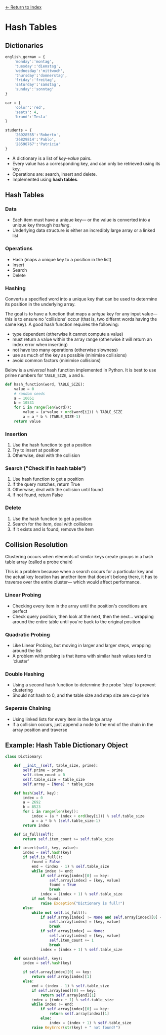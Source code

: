 [← Return to Index](https://github.com/cjmlgrto/fit2085-notes/)

# Hash Tables

## Dictionaries

```python
english_german = {
    'monday':'montag', 
    'tuesday':'dienstag',
    'wednesday':'mittwoch',
    'thursday':'donnerstag',
    'friday':'freitag',
    'saturday':'samstag',
    'sunday':'sonntag'
}

car = {
    'color':'red',
    'seats': 4, 
    'brand':'Tesla'
}

students = {
	'26928555':'Roberto',
	'26829814':'Pablo',
	'28590767':'Patricia'
}
```
- A dictionary is a list of _key-value_ pairs.
- Every value has a corresponding key, and can only be retrieved using its key.
- Operations are: search, insert and delete.
- Implemented using **hash tables**.

## Hash Tables

### Data
- Each item must have a unique key— or the value is converted into a unique key through _hashing_.
- Underlying data structure is either an incredibly large array or a linked list

### Operations
- Hash (maps a unique key to a position in the list)
- Insert
- Search
- Delete

### Hashing
Converts a specified word into a unique key that can be used to determine its position in the underlying array.

The goal is to have a function that maps a _unique_ key for any input value— this is to ensure no 'collisions' occur (that is, two differnt words having the same key). A good hash function requires the following:

- type dependent (otherwise it cannot compute a value)
- must return a value within the array range (otherwise it will return an index error when inserting)
- not have too many operations (otherwise slowness)
- use as much of the key as possible (minimise collisions)
- avoid common factors (minimise collisions)

Below is a _universal_ hash function implemented in Python. It is best to use prime numbers for `TABLE_SIZE`, `a` and `b`.

```python
def hash_function(word, TABLE_SIZE):
    value = 0
    # random seeds
    a = 10651
    b = 10531
    for i in range(len(word)):
        value = (a*value + ord(word[i])) % TABLE_SIZE
        a = a * b % (TABLE_SIZE-1)
    return value
```

### Insertion
1. Use the hash function to get a position
2. Try to insert at position
3. Otherwise, deal with the collision

### Search ("Check if in hash table")
1. Use hash function to get a position
2. If the query matches, return True
3. Otherwise, deal with the collision until found
4. If not found, return False

### Delete
1. Use the hash function to get a position
2. Search for the item, deal with collisions
3. If it exists and is found, remove the item

## Collision Resolution
Clustering occurs when elements of similar keys create groups in a hash table array (called a probe chain)

This is a problem because when a search occurs for a particular key and the actual key location has another item that doesn't belong there, it has to traverse over the entire cluster— which would affect performance.

### Linear Probing
- Checking every item in the array until the position's conditions are perfect
- Check query position, then look at the next, then the next... wrapping around the entire table until you're back to the original position

### Quadratic Probing
- Like Linear Probing, but moving in larger and larger steps, wrapping around the list
- A problem with probing is that items with similar hash values tend to 'cluster'

### Double Hashing
- Using a second hash function to determine the probe 'step' to prevent clustering
- Should not hash to 0, and the table size and step size are co-prime

### Seperate Chaining
- Using linked lists for every item in the large array
- If a collision occurs, just append a node to the end of the chain in the array position and traverse


## Example: Hash Table Dictionary Object
```python
class Dictionary:

	def __init__(self, table_size, prime):
		self.prime = prime
		self.item_count = 0
		self.table_size = table_size
		self.array = [None] * table_size

	def hash(self, key):
		index = 0
		a = 2692
		b = 8523
		for i in range(len(key)):
			index = (a * index + ord(key[i])) % self.table_size
			a = a * b % (self.table_size-1)
		return index

	def is_full(self):
		return self.item_count >= self.table_size

	def insert(self, key, value):
		index = self.hash(key)
		if self.is_full():
			found = False
			end = (index - 1) % self.table_size
			while index != end:
				if self.array[index][0] == key:
					self.array[index] = [key, value]
					found = True
					break
				index = (index + 1) % self.table_size
			if not found:
				raise Exception("Dictionary is full!")
		else: 
			while not self.is_full():
				if self.array[index] != None and self.array[index][0] == key:
					self.array[index] = [key, value]
					break
				if self.array[index] == None:
					self.array[index] = [key, value]
					self.item_count += 1
					break
				index = (index + 1) % self.table_size

	def search(self, key):
		index = self.hash(key)

		if self.array[index][0] == key:
			return self.array[index][1]
		else:
			end = (index - 1) % self.table_size
			if self.array[end][0] == key:
				return self.array[end][1]
			index = (index + 1) % self.table_size
			while index != end:
				if self.array[index][0] == key:
					return self.array[index][1]
				else:
					index = (index + 1) % self.table_size
			raise KeyError(str(key) + " not found!")
```
